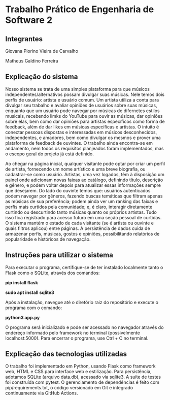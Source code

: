 # **Trabalho Prático de Engenharia de Software 2**
## Integrantes
Giovana Piorino Vieira de Carvalho 

Matheus Galdino Ferreira

## Explicação do sistema

Nosso sistema se trata de uma simples plataforma para que músicos independentes/alternativos possam divulgar suas músicas. Nele temos dois perfis de usuário: artista e usuário comum. Um artista utiliza a conta para divulgar seu trabalho e avaliar opiniões de usuários sobre suas músicas, enquanto que um usuário pode navegar por músicas de difernetes estilos musicais, recebendo limks do YouTube para ouvir as músicas, dar opiniões sobre elas, bem como dar opiniões para artistas específicos como forma de feedback, além de dar likes em músicas específicas e artistas. O intuito é conectar pessoas dispostas e interessadas em músicos desconhecidos, independentes, e amadores, bem como divulgar os mesmos e prover uma plataforma de feedback de ouvintes. O trabalho ainda encontra-se em andamento, nem todos os requisitos planjeados foram implementados, mas o escopo geral do projeto já está definido. 

Ao chegar na página inicial, qualquer visitante pode optar por criar um perfil de artista, fornecendo um nome artístico e uma breve biografia, ou cadastrar-se como usuário. Artistas, uma vez logados, têm à disposição um painel onde adicionam novas faixas ao catálogo, definindo título, descrição e gênero, e podem voltar depois para atualizar essas informações sempre que desejarem. Do lado do ouvinte temos que: usuários autenticados podem navegar por gêneros, fazendo buscas temáticas que filtram apenas as músicas de sua preferência; podem ainda ver um ranking das faixas e perfis mais curtidos pela comunidade; e, é claro, interagir diretamente curtindo ou descurtindo tanto músicas quanto os próprios artistas. Tudo isso fica registrado para acesso futuro em uma seção pessoal de curtidas. O sistema mantém o estado de cada visitante (se é artista ou ouvinte e quais filtros aplicou) entre páginas. A persistência de dados cuida de armazenar perfis, músicas, gostos e opiniões, possibilitando relatórios de popularidade e históricos de navegação. 

## Instruções para utilizar o sistema

Para executar o programa, certifique-se de ter instalado localmente tanto o Flask como o SQLite, através dos comandos:

**pip install flask**

**sudo apt install sqlite3**

Após a instalação, navegue até o diretório raiz do repositório e execute o programa com o comando:

**python3 app.py**

O programa será inicializado e pode ser acessado no navegador através do endereço informado pelo framework no terminal (possivelmente localhost:5000). Para encerrar o programa, use Ctrl + C no terminal.

## Explicação das tecnologias utilizadas

O trabalho foi implementado em Python, usando Flask como framework web, HTML e CSS para interface web e estilização. Para persistência, adotamos SQLite (arquivo data.db), acessado via sqlite3. A suíte de testes foi construída com pytest. O gerenciamento de dependências é feito com pip/requirements.txt, o código versionado em Git e integrado continuamente via GitHub Actions.

